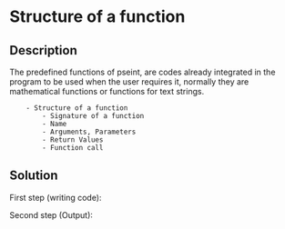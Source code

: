 # Structure of a function

## Description

The predefined functions of pseint, are codes already integrated in the program to be used when the user requires it, normally they are mathematical functions or functions for text strings.

        - Structure of a function
            - Signature of a function
            - Name
            - Arguments, Parameters
            - Return Values
            - Function call

## Solution

First step (writing code):

Second step (Output):
